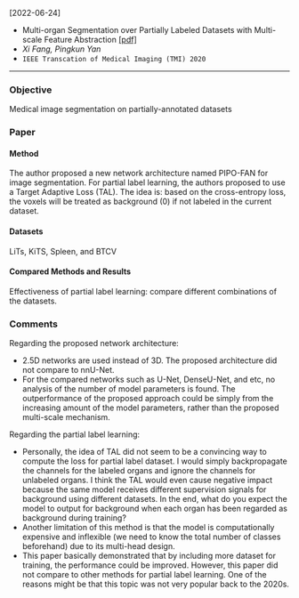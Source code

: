 [2022-06-24]
- Multi-organ Segmentation over Partially Labeled Datasets with Multi-scale Feature Abstraction [[pdf]](https://arxiv.org/pdf/2001.00208.pdf) 
- *Xi Fang, Pingkun Yan*
- `IEEE Transcation of Medical Imaging (TMI) 2020`

****

### Objective
Medical image segmentation on partially-annotated datasets

### Paper

#### Method
The author proposed a new network architecture named PIPO-FAN for image segmentation.
For partial label learning, the authors proposed to use a Target Adaptive Loss (TAL).
The idea is: based on the cross-entropy loss, the voxels will be treated as background (0) if not labeled in the current dataset. 

#### Datasets
LiTs, KiTS, Spleen, and BTCV

#### Compared Methods and Results
Effectiveness of partial label learning: compare different combinations of the datasets.


### Comments
Regarding the proposed network architecture:
- 2.5D networks are used instead of 3D. The proposed architecture did not compare to nnU-Net. 
- For the compared networks such as U-Net, DenseU-Net, and etc, no analysis of the number of model parameters is found. The outperformance of the proposed approach could be simply from the increasing amount of the model parameters, rather than the proposed multi-scale mechanism.

Regarding the partial label learning:
- Personally, the idea of TAL did not seem to be a convincing way to compute the loss for partial label dataset. I would simply backpropagate the channels for the labeled organs and ignore the channels for unlabeled organs. I think the TAL would even cause negative impact because the same model receives different supervision signals for background using different datasets. In the end, what do you expect the model to output for background when each organ has been regarded as background during training?
- Another limitation of this method is that the model is computationally expensive and inflexible (we need to know the total number of classes beforehand) due to its multi-head design. 
- This paper basically demonstrated that by including more dataset for training, the performance could be improved. However, this paper did not compare to other methods for partial label learning. One of the reasons might be that this topic was not very popular back to the 2020s.
